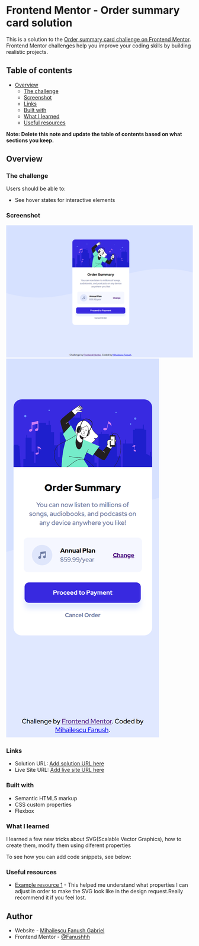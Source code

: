# Frontend Mentor - Order summary card solution

This is a solution to the [Order summary card challenge on Frontend Mentor](https://www.frontendmentor.io/challenges/order-summary-component-QlPmajDUj). Frontend Mentor challenges help you improve your coding skills by building realistic projects. 

## Table of contents

- [Overview](#overview)
  - [The challenge](#the-challenge)
  - [Screenshot](#screenshot)
  - [Links](#links)
  - [Built with](#built-with)
  - [What I learned](#what-i-learned)
  - [Useful resources](#useful-resources)

**Note: Delete this note and update the table of contents based on what sections you keep.**

## Overview

### The challenge

Users should be able to:

- See hover states for interactive elements

### Screenshot

![](./order-summary-desktop-screenshot.png)
![](./order-summary-mobile-screenshot.png)



### Links

- Solution URL: [Add solution URL here](https://your-solution-url.com)
- Live Site URL: [Add live site URL here](https://your-live-site-url.com)

### Built with

- Semantic HTML5 markup
- CSS custom properties
- Flexbox


### What I learned

I learned a few new tricks about SVG(Scalable Vector Graphics), how to create them, modify them using diferent properties

To see how you can add code snippets, see below:


### Useful resources

- [Example resource 1](https://www.svgbackgrounds.com/how-to-add-svgs-with-css-background-image/) - This helped me understand what properties I can adjust in order to make the SVG look like in the design request.Really recommend it if you feel lost.



## Author

- Website - [Mihailescu Fanush Gabriel](https://github.com/Fanushhh)
- Frontend Mentor - [@Fanushhh](https://www.frontendmentor.io/profile/Fanushhh)
